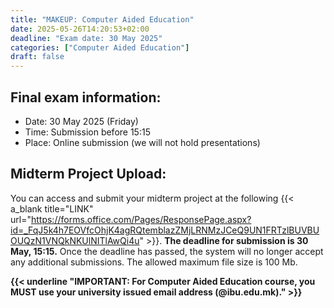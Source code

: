 ```yaml
---
title: "MAKEUP: Computer Aided Education"
date: 2025-05-26T14:20:53+02:00
deadline: "Exam date: 30 May 2025"
categories: ["Computer Aided Education"]
draft: false
---
```


## Final exam information:

* Date: 30 May 2025 (Friday)
* Time: Submission before 15:15
* Place: Online submission (we will not hold presentations)

## Midterm Project Upload:

You can access and submit your midterm project at the following {{< a_blank title="LINK" url="https://forms.office.com/Pages/ResponsePage.aspx?id=_FqJ5k4h7EOVfcOhjK4agRQtemblazZMjLRNMzJCeQ9UN1FRTzlBUVBUOUQzN1VNQkNKUlNITlAwQi4u" >}}. **The deadline for submission is 30 May, 15:15.** Once the deadline has passed, the system will no longer accept any additional submissions. The allowed maximum file size is 100 Mb.

**{{< underline "IMPORTANT: For Computer Aided Education course, you MUST use your university issued email address (@ibu.edu.mk)." >}}**